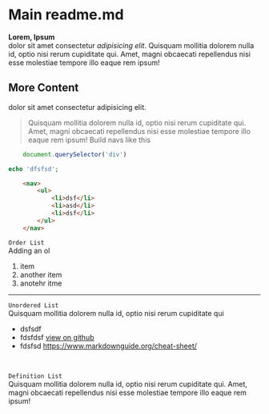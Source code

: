 # Main readme.md

**Lorem, Ipsum**  
dolor sit amet consectetur *adipisicing elit*. Quisquam mollitia dolorem nulla id, optio nisi rerum cupiditate qui. Amet, magni obcaecati repellendus nisi esse molestiae tempore illo eaque rem ipsum! 

## More Content
dolor sit amet consectetur adipisicing elit. 
>Quisquam mollitia dolorem nulla id, optio nisi rerum cupiditate qui. Amet, magni obcaecati repellendus nisi esse molestiae tempore illo eaque rem ipsum! Build navs like this 
```js
    document.querySelector('div')
```
```php
echo 'dfsfsd';
```
```html
    <nav>
        <ul>
            <li>dsf</li>
            <li>asd</li>
            <li>dsf</li>
        </ul>
    </nav>
```
 `Order List`  
 Adding an ol
 1. item
 1. another item
 1. anotehr itme
---
 `Unordered List`  
 Quisquam mollitia dolorem nulla id, optio nisi rerum cupiditate qui
 - dsfsdf
 - fdsfdsf  [view on github](https://github.com/klim17)
 - fdsfsd https://www.markdownguide.org/cheat-sheet/

 <br>

 `Definition List`  
 Quisquam mollitia dolorem nulla id, optio nisi rerum cupiditate qui. Amet, magni obcaecati repellendus nisi esse molestiae tempore illo eaque rem ipsum! 

